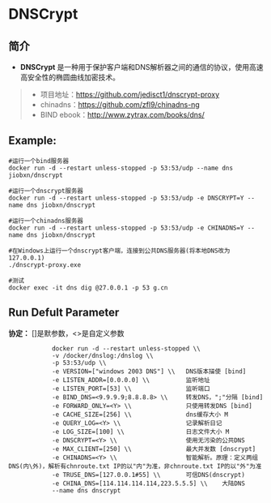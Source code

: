 DNSCrypt
===
## 简介
* **DNSCrypt** 是一种用于保护客户端和DNS解析器之间的通信的协议，使用高速高安全性的椭圆曲线加密技术。
> * 项目地址：https://github.com/jedisct1/dnscrypt-proxy
> * chinadns：https://github.com/zfl9/chinadns-ng
> * BIND ebook：http://www.zytrax.com/books/dns/


## Example:

    #运行一个bind服务器
    docker run -d --restart unless-stopped -p 53:53/udp --name dns jiobxn/dnscrypt

    #运行一个dnscrypt服务器
    docker run -d --restart unless-stopped -p 53:53/udp -e DNSCRYPT=Y --name dns jiobxn/dnscrypt

    #运行一个chinadns服务器
    docker run -d --restart unless-stopped -p 53:53/udp -e CHINADNS=Y --name dns jiobxn/dnscrypt

    #在Windows上运行一个dnscrypt客户端，连接到公共DNS服务器(将本地DNS改为127.0.0.1)
    ./dnscrypt-proxy.exe

    #测试
    docker exec -it dns dig @27.0.0.1 -p 53 g.cn


## Run Defult Parameter
**协定：** []是默参数，<>是自定义参数

				docker run -d --restart unless-stopped \\
				-v /docker/dnslog:/dnslog \\
				-p 53:53/udp \\
				-e VERSION=["windows 2003 DNS"] \\   DNS版本描使 [bind]
				-e LISTEN_ADDR=[0.0.0.0] \\          监听地址
				-e LISTEN_PORT=[53] \\               监听端口
				-e BIND_DNS=<9.9.9.9;8.8.8.8> \\     转发DNS，";"分隔 [bind]
				-e FORWARD_ONLY=<Y> \\               只使用转发DNS [bind]
				-e CACHE_SIZE=[256] \\               dns缓存大小 M
				-e QUERY_LOG=<Y> \\                  记录解析日记
				-e LOG_SIZE=[100] \\                 日志文件大小 M
				-e DNSCRYPT=<Y> \\                   使用无污染的公共DNS
				-e MAX_CLIENT=[250] \\               最大并发数 [dnscrypt]
				-e CHINADNS=<Y> \\                   智能解析。原理：定义两组DNS(内\外)，解析有chnroute.txt IP的以"内"为准，非chnroute.txt IP的以"外"为准
				-e TRUSE_DNS=[127.0.0.1#55] \\       可信DNS(dnscrypt)
				-e CHINA_DNS=[114.114.114.114,223.5.5.5] \\    大陆DNS
				--name dns dnscrypt
